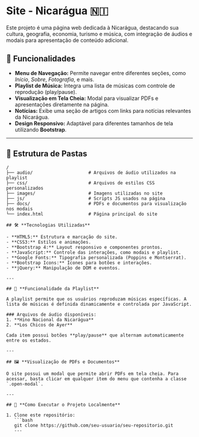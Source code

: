 # Site - Nicarágua 🇳🇮

Este projeto é uma página web dedicada à Nicarágua, destacando sua cultura, geografia, economia, turismo e música, com integração de áudios e modais para apresentação de conteúdo adicional.

## 🔗 **Funcionalidades**

- **Menu de Navegação:** Permite navegar entre diferentes seções, como *Início*, *Sobre*, *Fotografia*, e mais.
- **Playlist de Música:** Integra uma lista de músicas com controle de reprodução (play/pause).
- **Visualização em Tela Cheia:** Modal para visualizar PDFs e apresentações diretamente na página.
- **Notícias:** Exibe uma seção de artigos com links para notícias relevantes da Nicarágua.
- **Design Responsivo:** Adaptável para diferentes tamanhos de tela utilizando **Bootstrap**.

---

## 📂 **Estrutura de Pastas**

```plaintext
/
├── audio/                     # Arquivos de áudio utilizados na playlist
├── css/                       # Arquivos de estilos CSS personalizados
├── images/                    # Imagens utilizadas no site
├── js/                        # Scripts JS usados na página
├── docs/                      # PDFs e documentos para visualização nos modais
└── index.html                 # Página principal do site

## 🛠️ **Tecnologias Utilizadas**

- **HTML5:** Estrutura e marcação do site.
- **CSS3:** Estilos e animações.
- **Bootstrap 4:** Layout responsivo e componentes prontos.
- **JavaScript:** Controle das interações, como modais e playlist.
- **Google Fonts:** Tipografia personalizada (Poppins e Montserrat).
- **Bootstrap Icons:** Ícones para botões e interações.
- **jQuery:** Manipulação de DOM e eventos.

---

## 🎵 **Funcionalidade da Playlist**

A playlist permite que os usuários reproduzam músicas específicas. A lista de músicas é definida dinamicamente e controlada por JavaScript.

### Arquivos de áudio disponíveis:
1. **Hino Nacional da Nicarágua**
2. **Los Chicos de Ayer**

Cada item possui botões **play/pause** que alternam automaticamente entre os estados.

---

## 🖼️ **Visualização de PDFs e Documentos**

O site possui um modal que permite abrir PDFs em tela cheia. Para acessar, basta clicar em qualquer item do menu que contenha a classe `.open-modal`.

---

## 🔧 **Como Executar o Projeto Localmente**

1. Clone este repositório:
   ```bash
   git clone https://github.com/seu-usuario/seu-repositorio.git
   ---
